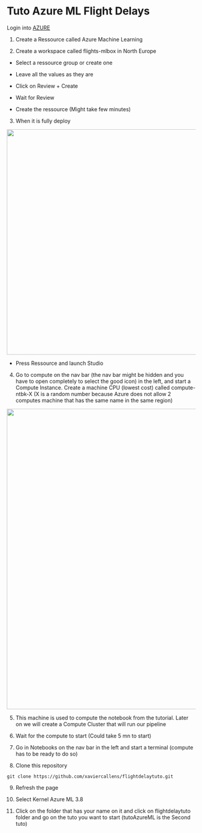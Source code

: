 # Tuto Azure ML Flight Delays

Login into [AZURE](https://portal.azure.com/#home)

1. Create a Ressource called Azure Machine Learning

2. Create a workspace called flights-mlbox in North Europe 

* Select a ressource group or create one

* Leave all the values as they are

* Click on Review + Create

* Wait for Review

* Create the ressource (Might take few minutes)

3. When it is fully deploy

<img src="https://user-images.githubusercontent.com/26376087/204029238-dccf0545-ea92-42bb-80bd-0f50efede7b3.png" width=600px>

* Press Ressource and launch Studio

4. Go to compute on the nav bar (the nav bar might be hidden and you have to open completely to select the good icon) in the left, and start a Compute Instance. Create a machine CPU (lowest cost) called compute-ntbk-X (X is a random number because Azure does not allow 2 computes machine that has the same name in the same region)

<img src="https://user-images.githubusercontent.com/26376087/204029909-5b3cf6bd-a64b-40ba-a40b-2246c3950f48.png" width=800px>

5. This machine is used to compute the notebook from the tutorial. Later on we will create a Compute Cluster that will run our pipeline

6. Wait for the compute to start (Could take 5 mn to start)

7. Go in Notebooks on the nav bar in the left and start a terminal (compute has to be ready to do so)

8. Clone this repository 

```
git clone https://github.com/xaviercallens/flightdelaytuto.git
```

9. Refresh the page

10. Select Kernel Azure ML 3.8

12. Click on the folder that has your name on it and click on flightdelaytuto folder and go on the tuto you want to start (tutoAzureML is the Second tuto)
